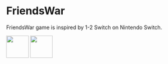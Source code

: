 # FriendsWar
 
FriendsWar game is inspired by 1-2 Switch on Nintendo Switch.

<img src="https://user-images.githubusercontent.com/72437476/212552808-3b48a5fd-a638-43cb-b867-6e1474944687.jpg" style=" width:60px "  >
<img src="https://user-images.githubusercontent.com/72437476/212552811-61ce85ec-2e98-4c13-b86a-4bfcb386d3be.jpg" style=" width:60px "  >

